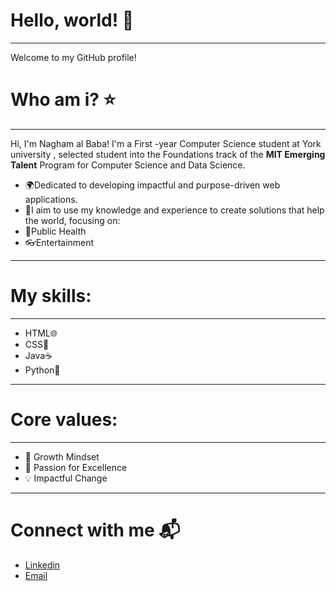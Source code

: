  # Hello, world! 💫
 
---
 Welcome to my GitHub profile!

  # Who am i? ⭐️
  
 ---
Hi, I'm Nagham al Baba! I'm a    First -year Computer Science student at York university  , selected student into the Foundations track of the **MIT Emerging Talent** Program for Computer Science and Data Science.
* 🌍Dedicated to developing impactful and purpose-driven web applications.
* 🌱I aim to use my knowledge and experience to create solutions that help the world, focusing on:
* 💊Public Health
* 👓Entertainment
---  
   # My skills:
  
  ---
  *  HTML🌐
  *  CSS🎨
  *  Java☕️
  *  Python🐍
---
 # Core values:
   
  ---
  *  🌟 Growth Mindset
  *  🚀 Passion for Excellence
  *  💡 Impactful Change
---
 # Connect with me 📬
 
* [Linkedin](linkedin.com/in/nagham-al-baba-457958339)
* [Email](naghambaba1@gmail.com)

